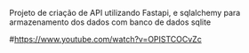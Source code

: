 Projeto de criação de API utilizando Fastapi, e sqlalchemy para armazenamento dos dados com banco de dados sqlite

#https://www.youtube.com/watch?v=OPISTCOCvZc
